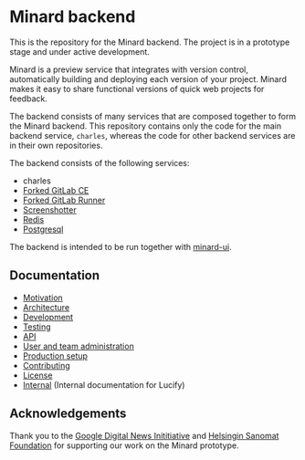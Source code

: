 
# Minard backend

This is the repository for the Minard backend. The project is in a
prototype stage and under active development.

Minard is a preview service that integrates with version control, automatically
building and deploying each version of your project. Minard makes it easy
to share functional versions of quick web projects for feedback.

The backend consists of many services that are composed together
to form the Minard backend. This repository contains only the code
for the main backend service, `charles`, whereas the code for other
backend services are in their own repositories.

The backend consists of the following services:

- charles
- [Forked GitLab CE](https://github.com/lucified/gitlab-ce)
- [Forked GitLab Runner](https://github.com/lucified/minard-runner)
- [Screenshotter](https://github.com/lucified/screenshotter)
- [Redis](https://redis.io/)
- [Postgresql](https://www.postgresql.org/)

The backend is intended to be run
together with [minard-ui](https://github.com/lucified/minard-ui).

## Documentation

- [Motivation](docs/motivation.md)
- [Architecture](docs/architecture.md)
- [Development](docs/development.md)
- [Testing](docs/testing.md)
- [API](docs/api/README.md)
- [User and team administration](docs/user-and-team-admin.md)
- [Production setup](docs/production-setup.md)
- [Contributing](docs/contributing.md)
- [License](docs/license.md)
- [Internal](docs/internal.md) (Internal documentation for Lucify)

## Acknowledgements

Thank you to the [Google Digital News Inititiative](https://www.digitalnewsinitiative.com/) and
[Helsingin Sanomat Foundation](http://www.hssaatio.fi/en/) for supporting our work
on the Minard prototype.
